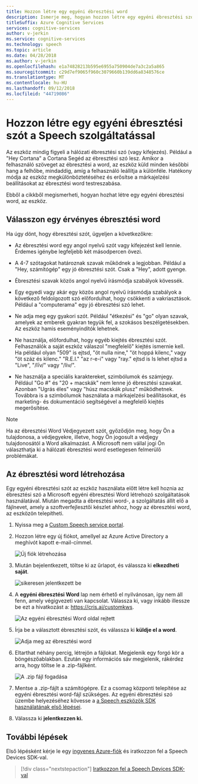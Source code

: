 ```yaml
---
title: Hozzon létre egy egyéni ébresztési word
description: Ismerje meg, hogyan hozzon létre egy egyéni ébresztési szót a Speech Devices SDK-val.
titleSuffix: Azure Cognitive Services
services: cognitive-services
author: v-jerkin
ms.service: cognitive-services
ms.technology: speech
ms.topic: article
ms.date: 04/28/2018
ms.author: v-jerkin
ms.openlocfilehash: e1a74828213b595e6955a750904de7a3c2a5a865
ms.sourcegitcommit: c29d7ef9065f960c3079660b139dd6a8348576ce
ms.translationtype: MT
ms.contentlocale: hu-HU
ms.lasthandoff: 09/12/2018
ms.locfileid: "44719086"
---
```

# <a name="create-a-custom-wake-word-by-using-the-speech-service"></a>Hozzon létre egy egyéni ébresztési szót a Speech szolgáltatással

Az eszköz mindig figyeli a hálózati ébresztési szó (vagy kifejezés). Például a "Hey Cortana" a Cortana Segéd az ébresztési szó lesz. Amikor a felhasználó szöveget az ébresztési a word, az eszköz küld minden későbbi hang a felhőbe, mindaddig, amíg a felhasználó leállítja a különféle. Hatékony módja az eszköz megkülönböztetéséhez és erősítse a márkajelzési beállításokat az ébresztési word testreszabása.

Ebből a cikkből megismerheti, hogyan hozhat létre egy egyéni ébresztési word, az eszköz.

## <a name="choose-an-effective-wake-word"></a>Válasszon egy érvényes ébresztési word

Ha úgy dönt, hogy ébresztési szót, ügyeljen a következőkre:

* Az ébresztési word egy angol nyelvű szót vagy kifejezést kell lennie. Érdemes igénybe legfeljebb két másodpercen övezi.

* A 4-7 szótagokat határoznak szavak működnek a legjobban. Például a "Hey, számítógép" egy jó ébresztési szót. Csak a "Hey", adott gyenge.

* Ébresztési szavak közös angol nyelvű írásmódja szabályok kövessék.

* Egy egyedi vagy akár egy közös angol nyelvű írásmódja szabályok a következő feldolgozott szó előfordulhat, hogy csökkenti a vakriasztások. Például a "computerama" egy jó ébresztési szó lehet.

* Ne adja meg egy gyakori szót. Például "étkezési" és "go" olyan szavak, amelyek az emberek gyakran tegyük fel, a szokásos beszélgetésekben. Az eszköz hamis eseményindítók lehetnek.

* Ne használja, előfordulhat, hogy egyéb kiejtés ébresztési szót. Felhasználók a saját eszköz válaszol "megfelelő" kiejtés ismernie kell. Ha például olyan "509" is ejtsd, "öt nulla nine," "öt hoppá kilenc," vagy "öt száz és kilenc." "R.E.I." "az r-e-i" vagy "ray." ejtsd is Is lehet ejtsd a "Live", "/līv/" vagy "/liv/".

* Ne használja a speciális karaktereket, szimbólumok és számjegy. Például "Go #" és "20 + macskák" nem lenne jó ébresztési szavakat. Azonban "Ugrás éles" vagy "húsz macskák plusz" működhetnek. Továbbra is a szimbólumok használata a márkajelzési beállításokat, és marketing- és dokumentáció segítségével a megfelelő kiejtés megerősítése.

> [!NOTE]
> Ha az ébresztési Word Védjegyezett szót, győződjön meg, hogy Ön a tulajdonosa, a védjegyekre, illetve, hogy Ön jogosult a védjegy tulajdonosától a Word alkalmazást. A Microsoft nem vállal jogi Ön választhatja ki a hálózati ébresztési word esetlegesen felmerülő problémákat.

## <a name="create-your-wake-word"></a>Az ébresztési word létrehozása

Egy egyéni ébresztési szót az eszköz használata előtt létre kell hoznia az ébresztési szó a Microsoft egyéni ébresztési Word létrehozó szolgáltatások használatával. Miután megadta a ébresztési word-, a szolgáltatás állít elő a fájlnevet, amely a szoftverfejlesztői készlet ahhoz, hogy az ébresztési word, az eszközön telepítheti.

1. Nyissa meg a [Custom Speech service portal](https://cris.ai/).

2. Hozzon létre egy új fiókot, amellyel az Azure Active Directory a meghívót kapott e-mail-címmel. 

    ![Új fiók létrehozása](media/speech-devices-sdk/wake-word-1.png)
 
3.  Miután bejelentkezett, töltse ki az űrlapot, és válassza ki **elkezdheti saját**.

    ![sikeresen jelentkezett be](media/speech-devices-sdk/wake-word-3.png)
 
4. A **egyéni ébresztési Word** lap nem érhető el nyilvánosan, így nem áll fenn, amely végigvezeti van kapcsolat. Válassza ki, vagy inkább illessze be ezt a hivatkozást a: https://cris.ai/customkws.

    ![Az egyéni ébresztési Word oldal rejtett](media/speech-devices-sdk/wake-word-4.png)
 
6. Írja be a választott ébresztési szót, és válassza ki **küldje el a word**.

    ![Adja meg az ébresztési word](media/speech-devices-sdk/wake-word-5.png)
 
7. Eltarthat néhány percig, létrejön a fájlokat. Megjelenik egy forgó kör a böngészőablakban. Ezután egy információs sáv megjelenik, rákérdez arra, hogy töltse le a .zip-fájlként.

    ![A .zip fájl fogadása](media/speech-devices-sdk/wake-word-6.png)

8. Mentse a .zip-fájlt a számítógépre. Ez a csomag központi telepítése az egyéni ébresztési word-fájl szükséges. Az egyéni ébresztési szó üzembe helyezéséhez kövesse a [a Speech eszközök SDK használatának első lépései](speech-devices-sdk-qsg.md).

9. Válassza ki **jelentkezzen ki.**

## <a name="next-steps"></a>További lépések

Első lépésként kérje le egy [ingyenes Azure-fiók](https://azure.microsoft.com/free/) és iratkozzon fel a Speech Devices SDK-val.

> [!div class="nextstepaction"]
> [Iratkozzon fel a Speech Devices SDK-val](get-speech-devices-sdk.md)

